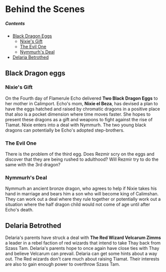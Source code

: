 # Behind the Scenes
##### Contents
* [Black Dragon Eggs](#black-dragon-eggs)
	* [Nixie's Gift](#nixie's-gift)
	* [The Evil One](#the-evil-one)
	* [Nymmurh's Deal](#nymmurh's-deal)
* [Delaria Betrothed](#delaria-betrothed)

## Black Dragon eggs
### Nixie's Gift
On the Fourth day of Flamerule Echo delivered **Two Black Dragon Eggs** to her mother in Calimport. Echo's mom, **Nixie el Beza**, has devised a plan to have the eggs hatched and raised by chromatic dragons in a positive place that also is a pocket dimension where time moves faster. She hopes to present these dragons as a gift and weapons to fight against the rise of Tiamat.
Nixie enters into a deal with Nymmurh.
The two young black dragons can potentially be Echo's adopted step-brothers.
### The Evil One
There is the problem of the third egg. Does Rezmir scry on the eggs and discover that they are being rushed to adulthood? Will Rezmir try to do the same with the 3rd dragon?
### Nymmurh's Deal
Nymmurh an ancient bronze dragon, who agrees to help if Nixie takes his hand in marriage and bears him a son who will become king of Calimshan. They can work out a deal where they rule together or potentially work out a situation where the half dragon child would not come of age until after Echo's death.
## Delaria Betrothed
Delaria's parents have struck a deal with **The Red Wizard Velcarum Zimms** a leader in a rebel faction of red wizards that intend to take Thay back from Szass Tam. Delaria's parents hope to once again have close ties with Thay and believe Velcarum can prevail.
Delaria can get some hints about a way out. The Red wizards don't care much about raising Tiamat. Their interests are also to gain enough power to overthrow Szass Tam.
